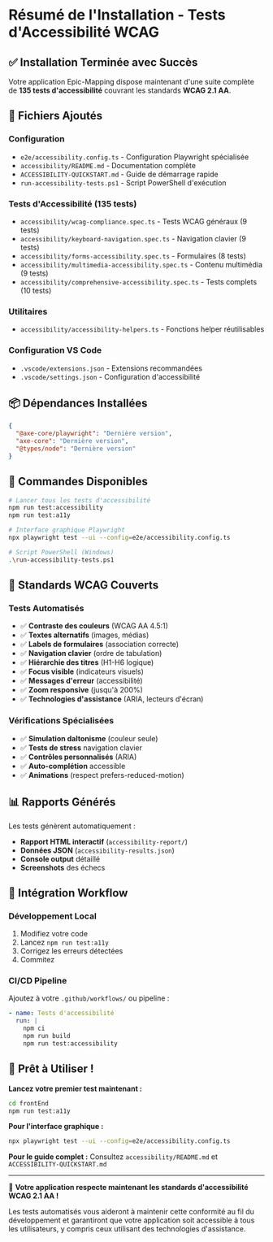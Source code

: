# Résumé de l'Installation - Tests d'Accessibilité WCAG

## ✅ Installation Terminée avec Succès

Votre application Epic-Mapping dispose maintenant d'une suite complète de **135 tests d'accessibilité** couvrant les standards **WCAG 2.1 AA**.

## 📁 Fichiers Ajoutés

### Configuration
- `e2e/accessibility.config.ts` - Configuration Playwright spécialisée
- `accessibility/README.md` - Documentation complète
- `ACCESSIBILITY-QUICKSTART.md` - Guide de démarrage rapide
- `run-accessibility-tests.ps1` - Script PowerShell d'exécution

### Tests d'Accessibilité (135 tests)
- `accessibility/wcag-compliance.spec.ts` - Tests WCAG généraux (9 tests)
- `accessibility/keyboard-navigation.spec.ts` - Navigation clavier (9 tests) 
- `accessibility/forms-accessibility.spec.ts` - Formulaires (8 tests)
- `accessibility/multimedia-accessibility.spec.ts` - Contenu multimédia (9 tests)
- `accessibility/comprehensive-accessibility.spec.ts` - Tests complets (10 tests)

### Utilitaires
- `accessibility/accessibility-helpers.ts` - Fonctions helper réutilisables

### Configuration VS Code
- `.vscode/extensions.json` - Extensions recommandées
- `.vscode/settings.json` - Configuration d'accessibilité

## 📦 Dépendances Installées

```json
{
  "@axe-core/playwright": "Dernière version",
  "axe-core": "Dernière version", 
  "@types/node": "Dernière version"
}
```

## 🚀 Commandes Disponibles

```bash
# Lancer tous les tests d'accessibilité
npm run test:accessibility
npm run test:a11y

# Interface graphique Playwright
npx playwright test --ui --config=e2e/accessibility.config.ts

# Script PowerShell (Windows)
.\run-accessibility-tests.ps1
```

## 🎯 Standards WCAG Couverts

### Tests Automatisés
- ✅ **Contraste des couleurs** (WCAG AA 4.5:1)
- ✅ **Textes alternatifs** (images, médias)
- ✅ **Labels de formulaires** (association correcte)
- ✅ **Navigation clavier** (ordre de tabulation)
- ✅ **Hiérarchie des titres** (H1-H6 logique)
- ✅ **Focus visible** (indicateurs visuels)
- ✅ **Messages d'erreur** (accessibilité)
- ✅ **Zoom responsive** (jusqu'à 200%)
- ✅ **Technologies d'assistance** (ARIA, lecteurs d'écran)

### Vérifications Spécialisées
- ✅ **Simulation daltonisme** (couleur seule)
- ✅ **Tests de stress** navigation clavier
- ✅ **Contrôles personnalisés** (ARIA)
- ✅ **Auto-complétion** accessible
- ✅ **Animations** (respect prefers-reduced-motion)

## 📊 Rapports Générés

Les tests génèrent automatiquement :
- **Rapport HTML interactif** (`accessibility-report/`)
- **Données JSON** (`accessibility-results.json`)
- **Console output** détaillé
- **Screenshots** des échecs

## 🔧 Intégration Workflow

### Développement Local
1. Modifiez votre code
2. Lancez `npm run test:a11y`
3. Corrigez les erreurs détectées
4. Commitez

### CI/CD Pipeline
Ajoutez à votre `.github/workflows/` ou pipeline :
```yaml
- name: Tests d'accessibilité
  run: |
    npm ci
    npm run build
    npm run test:accessibility
```

## 🎉 Prêt à Utiliser !

**Lancez votre premier test maintenant :**

```bash
cd frontEnd
npm run test:a11y
```

**Pour l'interface graphique :**
```bash
npx playwright test --ui --config=e2e/accessibility.config.ts
```

**Pour le guide complet :**
Consultez `accessibility/README.md` et `ACCESSIBILITY-QUICKSTART.md`

---

🌟 **Votre application respecte maintenant les standards d'accessibilité WCAG 2.1 AA !**

Les tests automatisés vous aideront à maintenir cette conformité au fil du développement et garantiront que votre application soit accessible à tous les utilisateurs, y compris ceux utilisant des technologies d'assistance.
